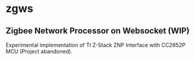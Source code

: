 # zgws
## Zigbee Network Processor on Websocket (WIP)
 
Experimental implementation of TI Z-Stack ZNP Interface
with CC2652P MCU (Project abandoned).
